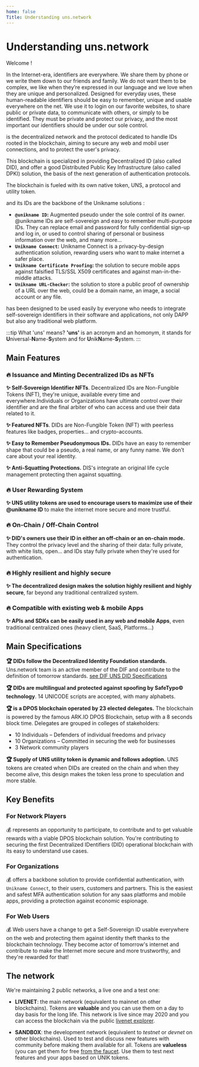 ```yaml
---
home: false
Title: Understanding uns.network
---
```


# Understanding uns.network

Welcome <un id="@Bob"/> !

In the Internet-era, identifiers are everywhere. We share them by phone or we write them down to our friends and family. We do not want them to be complex, we like when they’re expressed in our language and we love when they are unique and personalized. Designed for everyday uses, these human-readable identifiers should be easy to remember, unique and usable everywhere on the net. We use it to login on our favorite websites, to share public or private data, to communicate with others, or simply to be identified. They must be private and protect our privacy, and the most important our identifiers should be under our sole control.

<brand name="uns"/> is the decentralized network and the protocol dedicated to handle IDs rooted in the blockchain, aiming to secure any web and mobil user connections, and to protect the user's privacy. 

This blockchain is specialized in providing Decentralized ID (also called DID), and offer a good Distributed Public Key Infrastructure (also called DPKI) solution, the basis of the next generation of authentication protocols.

The blockchain is fueled with its own native token, UNS, a protocol and utility token.

<brand name="uns"/> and its IDs are the backbone of the Unikname solutions : 
- **`@unikname ID`:** Augmented pseudo under the sole control of its owner. @unikname IDs are self-sovereign and easy to remember multi-purpose IDs. They can replace email and password for fully confidential sign-up and log in, or used to control sharing of personal or business information over the web, and many more...
- **`Unikname Connect`:** Unikname Connect is a privacy-by-design authentication solution, rewarding users who want to make internet a safer place.
- **`Unikname Certificate Proofing`:** the solution to secure mobile apps against falsified TLS/SSL X509 certificates and against man-in-the-middle attacks.
- **`Unikname URL-Checker`:** the solution to store a public proof of ownership of a URL over the web, could be a domain name, an image, a social account or any file.

<brand name="uns"/> has been designed to be used easily by everyone who needs to integrate self-sovereign identifiers in their software and applications, not only DAPP but also any traditional web platform. 

:::tip What 'uns' means?
**'uns'** is an acronym and an homonym, it stands for **U**niversal-**N**ame-**S**ystem and for **U**nik**N**ame-**S**ystem.
:::

## Main Features

### :fire: Issuance and Minting Decentralized IDs as NFTs

**:sparkles: Self-Sovereign Identifier NFTs**. <brand name="uns"/> Decentralized IDs are Non-Fungible Tokens (NFT), they're unique, available every time and everywhere.Individuals or Organizations have ultimate control over their identifier and are the final arbiter of who can access and use their data related to it. 

**:sparkles: Featured NFTs**. <brand name="uns"/> DIDs are Non-Fungible Token (NFT) with peerless features like badges, properties… and crypto-accounts.

**:sparkles: Easy to Remember Pseudonymous IDs.** <brand name="uns"/> DIDs have an easy to remember shape that could be a pseudo, a real name, or any funny name. We don’t care about your real identity. 

**:sparkles: Anti-Squatting Protections.** <brand name="uns"/> DIS's integrate an original life cycle management protecting then against squatting.

### :fire: User Rewarding System

**:sparkles: <brand name="uns"/> UNS utility tokens are used to encourage users to maximize use of their @unikname ID** to make the internet more secure and more trustful.

### :fire: On-Chain / Off-Chain Control

**:sparkles: <brand name="uns"/> DID's owners use their ID in either an off-chain or an on-chain mode.** They control the privacy level and the sharing of their data: fully private, with white lists, open... and IDs stay fully private when they're used for authentication.

### :fire: Highly resilient and highly secure

**:sparkles: The decentralized design makes the solution highly resilient and highly secure**, far beyond any traditional centralized system. 

### :fire: Compatible with existing web & mobile Apps

**:sparkles: <brand name="uns"/> APIs and SDKs can be easily used in any web and mobile Apps**, even traditional centralized ones (heavy client, SaaS, Platforms...)

## Main Specifications

**:trophy: <brand name="uns"/> DIDs follow the Decentralized Identity Foundation standards.** Uns.network team is an active member of the DIF and contribute to the definition of tomorrow standards.
[see DIF UNS DID Specifications](https://github.com/unik-name/did-method-spec/blob/main/did-uns/UNS-DID-Specification.md)

**:trophy: <brand name="uns"/> DIDs are multilingual and protected against spoofing by SafeTypo© technology**. 14 UNICODE scripts are accepted, with many alphabets.

**:trophy: <brand name="uns"/> is a DPOS blockchain operated by 23 elected delegates.** The blockchain is powered by the famous ARK.IO DPOS Blockchain, setup with a 8 seconds block time. Delegates are grouped in colleges of stakeholders:

* 10 Individuals – Defenders of individual freedoms and privacy
* 10 Organizations – Committed in securing the web for businesses
* 3 Network community players

**:trophy: <brand name="uns"/> Supply of UNS utility token is dynamic and follows adoption.** UNS tokens are created when DIDs are created on the chain and when they become alive, this design makes the token less prone to speculation and more stable.

## Key Benefits

### For Network Players

:moneybag: <brand name="uns"/> represents an opportunity to participate, to contribute and to get valuable rewards with a viable DPOS blockchain solution. You're contributing to securing the first Decentralized IDentifiers (DID) operational blockchain with its easy to understand use cases.

### For Organizations

:moneybag: <brand name="uns"/> offers a backbone solution to provide confidential authentication, with `Unikname Connect`, to their users, customers and partners. This is the easiest and safest MFA authentication solution for any saas platforms and mobile apps, providing a protection against economic espionage.

### For Web Users

:moneybag: Web users have a change to get a Self-Sovereign ID usable everywhere on the web and protecting them  against identity theft thanks to the blockchain technology. They become actor of tomorrow's internet and contribute to make the Internet more secure and more trustworthy, and they're rewarded for that!

## The network

We're maintaining 2 public networks, a live one and a test one: 

- **LIVENET**: the main network (equivalent to mainnet on other blockchains). Tokens are **valuable** and you can use them on a day to day basis for the long life. This network is live since may 2020 and you can access the blockchain via the public [livenet explorer](https://explorer.uns.network/).

- **SANDBOX**: the development network (equivalent to _testnet_ or _devnet_ on other blockchains). Used to test and discuss new features with community before making them available for all. Tokens are **valueless** (you can get them for free [from the faucet](/uns-use-the-network/#sandbox-faucet). Use them to test next features and your apps based on UNIK tokens. 
